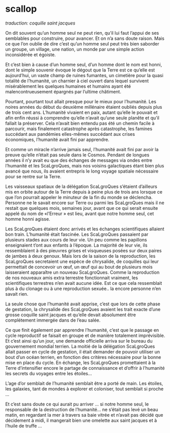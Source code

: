 # scallop

*traduction: coquille saint jacques*


On dit souvent qu’un homme seul ne peut rien, qu’il lui faut l’appui de ses semblables pour construire, pour avancer. Et on n’a sans doute raison. Mais ce que l’on oublie de dire c’est qu’un homme seul peut très bien saborder un groupe, un village, une nation, un monde  par une simple action inconsidérée et égoiste. 

Et c’est bien à cause d’un homme seul, d’un homme dont le nom est honni, dont le simple souvenir évoque le dégout que la Terre est ce qu’elle est aujourd’hui, un vaste champ de ruines fumantes, un cimetière pour la quasi totalité de l’humanité, un charnier à ciel ouvert dans lequel survivent misérablement les quelques humaines et humains ayant été malencontrueusement épargnés par l’ultime châtiment. 

Pourtant, pourtant tout allait presque pour le mieux pour l’humanité. Les noires années du début du deuxième millénaire étaient oubliés depuis plus de trois cent ans. L’humanité vivaient en paix, autant qu’elle le pouvait et afin enfin réussi à comprendre qu’elle n’avait qu’une seule planête et qu’il fallait la préserver. Cela n’avait bien entendu pas été un chemin facile à parcourir, mais finalement catastrophe après catastrophe, les famines succédant aux pandémies elles-mêmes succédant aux crises économiques, l’humanité avait fini par apprendre. 

Et comme un miracle n’arrive jamais seul, l’humanité avait fini par avoir la preuve qu’elle n’était pas seule dans le Cosmos. Pendant de longues années il n’y avait eu que des échanges de messages via ondes entre l’humanité et les ScaLgroQues, mais nos voisins galactiques étant bien plus avancé que nous, ils avaient entrepris le long voyage spatiale nécessaire pour se rentre sur la Terre. 

Les vaisseaux spatiaux de la délégation ScaLgroQues s’étaient d’ailleurs mis en orbite autour de la Terre depuis à peine plus de trois ans lorsque ce que l’on pourrait appeler le minuteur de la fin du monde se déclencha. Personne ne le savait encore sur Terre ou parmi les  ScaLgroQues mais il ne restait que quelques mois, semaines jour, avant que ce qui serait ensuite appelé du nom de «l’Erreur » est lieu, avant que notre homme seul, cet homme honni agisse. 

Les ScaLgroQues étaient donc arrivés et les échanges scientifiques allaient bon train. L’humanité était fascinée. Les ScaLgroQues passaient par plusieurs stades aux cours de leur vie. Un peu comme les papillons enseignaient t’ont aux enfants à l’époque. La majorité de leur vie, ils ressemblaient à des pieuvres grises et visqueuses posées sur deux paires de jambes à deux genoux. Mais lors de la saison de la reproduction, les ScaLgroQues secretaient une espèce de chrysalide, de coquilles qui leur permettait de concevoir un œuf, un œuf qui au bout de plusieurs mois laisseraient apparaître un nouveau ScaLgroQues. Comme la reproduction de nos nouveaux amis extra terrestre fonctionnait vraiment, les scientifiques terrestres n’en avait aucune idée. Est ce que cela ressemblait plus à du clonage ou à une reproduction sexuée.. la encore personne n’en savait rien. 

La seule chose que l’humanité avait apprise, c’est que lors de cette phase de gestation, la chrysalide des ScaLgroQues avaient les trait exacte d’une grosse coquille saint jacques et qu’elle devait absolument être complétement immergée dans de l’eau salée. 

Ce que finit également par apprendre l’humanité, c’est que le passage en cycle reproductif se faisait en groupe et de manière totalement imprévisible. Et c’est ainsi qu’un jour, une demande officielle arriva sur le bureau du gouvernement mondial terrien. La moitié de la délégation ScaLgroQues allait passer en cycle de gestation, il était demander de pouvoir utiliser un bout d’un océan terrien, en fonction des critères nécessaire pour la bonne mise en place du cycle. En échange, les ScaLgroQues promettaient à la Terre d’intensifier encore le partage de connaissance et d’offrir à l’humanité les secrets du voyages entre les étoiles… 

L’age d’or semblait de l’humanité semblait être a porté de main. Les étoiles, les galaxies, tant de mondes à explorer et coloniser, tout semblait si proche … 


Et c’est sans doute ce qui aurait pu arriver … si notre homme seul, le responsable de la destruction de l’humanité… ne s’était pas levé un beau matin, en regardant la mer à travers sa baie vitrée et n’avait pas décidé que décidement à midi, il mangerait bien une omelette aux saint jacques et à l’huile de truffe ...
